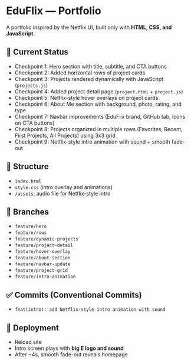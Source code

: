 # EduFlix — Portfolio

A portfolio inspired by the Netflix UI, built only with **HTML, CSS, and JavaScript**.

## 🚀 Current Status
- Checkpoint 1: Hero section with title, subtitle, and CTA buttons
- Checkpoint 2: Added horizontal rows of project cards
- Checkpoint 3: Projects rendered dynamically with JavaScript (`projects.js`)
- Checkpoint 4: Added project detail page (`project.html` + `project.js`)
- Checkpoint 5: Netflix-style hover overlays on project cards
- Checkpoint 6: About Me section with background, photo, rating, and type
- Checkpoint 7: Navbar improvements (EduFlix brand, GitHub tab, icons on CTA buttons)
- Checkpoint 8: Projects organized in multiple rows (Favorites, Recent, First Projects, All Projects) using 3x3 grid
- Checkpoint 9: Netflix-style intro animation with sound + smooth fade-out

## 📂 Structure
- `index.html`
- `style.css` (intro overlay and animations)
- `/assets`: audio file for Netflix-style intro

## 🔀 Branches
- `feature/hero`
- `feature/rows`
- `feature/dynamic-projects`
- `feature/project-detail`
- `feature/hover-overlay`
- `feature/about-section`
- `feature/navbar-update`
- `feature/project-grid`
- `feature/intro-animation`


## ✅ Commits (Conventional Commits)
- `feat(intro): add Netflix-style intro animation with sound`

## 🚀 Deployment
- Reload site
- Intro screen plays with **big E logo and sound**
- After ~4s, smooth fade-out reveals homepage